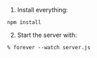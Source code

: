 1. Install everything:
```
npm install
```

2. Start the server with:
```
% forever --watch server.js
```
